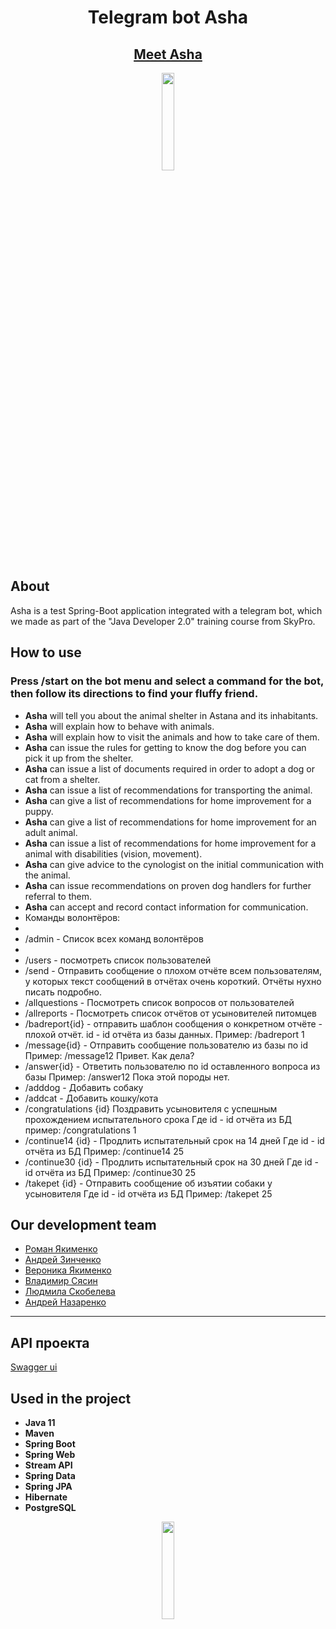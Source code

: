 <h1 align="center">Telegram bot Asha</h1>



<h2 align="center"><a  href="https://t.me/skypro_s5_1_shelter_bot">Meet Asha</a></h2>
<p align="center">
<img src="https://media.giphy.com/media/Rdx8SHjHhiVUI/giphy.gif" width="20%"></p>

## About

Asha is a test Spring-Boot application integrated with a telegram bot, which we made as part of the "Java Developer 2.0"
training course from SkyPro.

## How to use

### Press /start on the bot menu and select a command for the bot, then follow its directions to find your fluffy friend.

- **Asha** will tell you about the animal shelter in Astana and its inhabitants.
- **Asha** will explain how to behave with animals.
- **Asha** will explain how to visit the animals and how to take care of them.
- **Asha** can issue the rules for getting to know the dog before you can pick it up from the shelter.
- **Asha** can issue a list of documents required in order to adopt a dog or cat from a shelter.
- **Asha** can issue a list of recommendations for transporting the animal.
- **Asha** can give a list of recommendations for home improvement for a puppy.
- **Asha** can give a list of recommendations for home improvement for an adult animal.
- **Asha** can issue a list of recommendations for home improvement for a animal with disabilities (vision, movement).
- **Asha** can give advice to the cynologist on the initial communication with the animal.
- **Asha** can issue recommendations on proven dog handlers for further referral to them.
- **Asha** can accept and record contact information for communication.
- 
  Команды волонтёров:
- 
- /admin - Список всех команд волонтёров
- 
- /users - посмотреть список пользователей
- 
  /send - Отправить сообщение о плохом отчёте всем пользователям,
  у которых текст сообщений в отчётах очень короткий. Отчёты нухно писать подробно.
- 
  /allquestions - Посмотреть список вопросов от пользователей
- 
  /allreports - Посмотреть список отчётов от усыновителей питомцев
- 
  /badreport{id} - отправить шаблон сообщения о конкретном отчёте - плохой отчёт.
  id - id отчёта из базы данных.
  Пример: /badreport 1
- 
  /message{id} - Отправить сообщение пользователю из базы по id
  Пример: /message12 Привет. Как дела?
- 
  /answer{id} - Ответить пользователю по id оставленного вопроса из базы
  Пример: /answer12 Пока этой породы нет.
- 
  /adddog - Добавить собаку
- 
  /addcat - Добавить кошку/кота
- 
  /congratulations {id} Поздравить усыновителя с успешным прохождением испытательного срока
  Где id - id отчёта из БД
  пример: /congratulations 1
- 
  /continue14 {id} - Продлить испытательный срок на 14 дней
  Где id - id отчёта из БД
  Пример: /continue14 25
- 
  /continue30 {id} - Продлить испытательный срок на 30 дней
  Где id - id отчёта из БД
  Пример: /continue30 25
- 
  /takepet {id} - Отправить сообщение об изъятии собаки у усыновителя
  Где id - id отчёта из БД
  Пример: /takepet 25

## Our development team

- [Роман Якименко](https://github.com/roma17111)
- [Андрей Зинченко](https://github.com/astrekoi)
- [Вероника Якименко](https://github.com/verkin78)
- [Владимир Сясин](https://github.com/Vsvvn)
- [Людмила Скобелева](https://github.com/SkobelevaLuda)
- [Андрей Назаренко](https://github.com/Altanim)

___

## API проекта
[Swagger ui](http://localhost:8080/swagger-ui/index.html#)  

## Used in the project

- **Java 11**
- **Maven**
- **Spring Boot**
- **Spring Web**
- **Stream API**
- **Spring Data**
- **Spring JPA**
- **Hibernate**
- **PostgreSQL**

<p align="center">
<img src="https://media.giphy.com/media/12RZ46nUQ57Ihq/giphy.gif" width="20%"></p>
